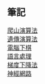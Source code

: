 ## 筆記
[爬山演算法](https://github.com/yuanxiii/ai110b/blob/main/note/%E7%88%AC%E5%B1%B1%E6%BC%94%E7%AE%97%E6%B3%95.md) <br>
[遺傳演算法](https://github.com/yuanxiii/ai110b/blob/main/note/%E9%81%BA%E5%82%B3%E6%BC%94%E7%AE%97%E6%B3%95.md) <br>
[電腦下棋](https://github.com/yuanxiii/ai110b/blob/main/note/%E9%9B%BB%E8%85%A6%E4%B8%8B%E6%A3%8B.md) <br>
[語言處理](https://github.com/yuanxiii/ai110b/blob/main/note/%E8%AA%9E%E8%A8%80%E8%99%95%E7%90%86.md) <br>
[梯度下降法](https://github.com/yuanxiii/ai110b/blob/main/note/%E6%A2%AF%E5%BA%A6%E4%B8%8B%E9%99%8D%E6%B3%95/%E6%A2%AF%E5%BA%A6%E4%B8%8B%E9%99%8D%E6%B3%95.md) <br>
[神經網路](https://github.com/yuanxiii/ai110b/blob/main/note/%E7%A5%9E%E7%B6%93%E7%B6%B2%E8%B7%AF.md) <br>

